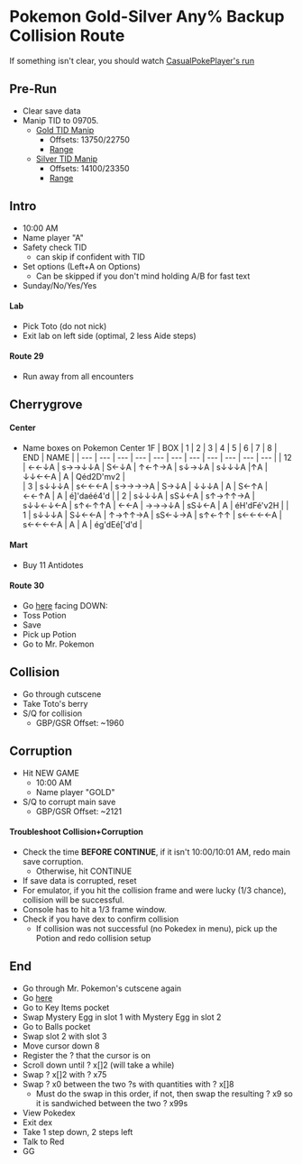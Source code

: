 # Pokemon Gold-Silver Any% Backup Collision Route
If something isn't clear, you should watch [CasualPokePlayer's run](https://youtu.be/d-QmxMqRpcs)

## Pre-Run
- Clear save data
- Manip TID to 09705.
	- [Gold TID Manip](https://youtu.be/VjOSelnhE3s)
		- Offsets: 13750/22750
		- [Range](https://pastebin.com/ZF4QX7Ya)
	- [Silver TID Manip](https://youtu.be/erpaVH2p4_I)
		- Offsets: 14100/23350
		- [Range](https://pastebin.com/HEXruHKq)

## Intro
- 10:00 AM
- Name player "A"
- Safety check TID
	- can skip if confident with TID
- Set options (Left+A on Options)
	- Can be skipped if you don't mind holding A/B for fast text
- Sunday/No/Yes/Yes

#### Lab
- Pick Toto (do not nick)
- Exit lab on left side (optimal, 2 less Aide steps)

#### Route 29
- Run away from all encounters

## Cherrygrove
#### Center
- Name boxes on Pokemon Center 1F
| BOX | 1   | 2   | 3   | 4   | 5   | 6   | 7   | 8   | END | NAME |
| --- | --- | --- | --- | --- | --- | --- | --- | --- | --- | --- |
| 12  | ←←↓A | s→→↓↓A | S←↓A | ↑←↑→A | s↓→↓A | s↓↓↓A |↑A | ↓↓←←A | A |  Qéd2D'mv2 |  
| 3   | s↓↓↓A | s←←←A | s→→→→A | S→↓A | ↓↓↓A | A | S←↑A | ←←↑A | A | é]'daéé4'd |
| 2   | s↓↓↓A | sS↓←A | s↑→↑↑→A | s↓↓←↓←A | s↑←↑↑A | ←←A | →→→↓A | sS↓←A | A | éH'dFé'v2H |
| 1   | s↓↓↓A | S↓←←A | ↑→↑↑→A | sS←↓→A | s↑←↑↑ | s←←←←A | s←←←←A | A | A | ég'dEé['d'd |


#### Mart
- Buy 11 Antidotes

#### Route 30
- Go [here](https://gunnermaniac.com/pokeworld2?map=1#274/170) facing DOWN:
- Toss Potion
- Save
- Pick up Potion
- Go to Mr. Pokemon

## Collision
- Go through cutscene
- Take Toto's berry
- S/Q for collision
	- GBP/GSR Offset: ~1960

## Corruption
- Hit NEW GAME
	- 10:00 AM
	- Name player "GOLD"
- S/Q to corrupt main save
	- GBP/GSR Offset: ~2121

#### Troubleshoot Collision+Corruption
- Check the time **BEFORE CONTINUE**, if it isn't 10:00/10:01 AM, redo main save corruption.
	- Otherwise, hit CONTINUE
- If save data is corrupted, reset
- For emulator, if you hit the collision frame and were lucky (1/3 chance), collision will be successful.
- Console has to hit a 1/3 frame window.
- Check if you have dex to confirm collision
	- If collision was not successful (no Pokedex in menu), pick up the Potion and redo collision setup

## End
- Go through Mr. Pokemon's cutscene again
- Go [here](https://gunnermaniac.com/pokeworld2?map=6666#2/5)
- Go to Key Items pocket
- Swap Mystery Egg in slot 1 with Mystery Egg in slot 2
- Go to Balls pocket
- Swap slot 2 with slot 3
- Move cursor down 8
- Register the ? that the cursor is on
- Scroll down until ? x[]2 (will take a while)
- Swap ? x[]2 with ? x75
- Swap ? x0 between the two ?s with quantities with ? x[]8
	- Must do the swap in this order, if not, then swap the resulting ? x9 so it is sandwiched between the two ? x99s
- View Pokedex
- Exit dex
- Take 1 step down, 2 steps left
- Talk to Red
- GG
